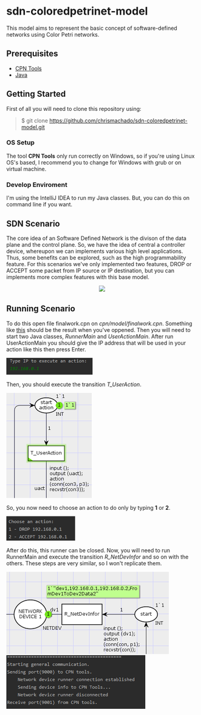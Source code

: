 # sdn-coloredpetrinet-model
This model aims to represent the basic concept of software-defined networks using Color Petri networks.

## Prerequisites
- [CPN Tools](http://cpntools.org/)
- [Java](https://www.java.com/pt_BR/)




## Getting Started
First of all you will need to clone this repository using:
> $ git clone https://github.com/chrismachado/sdn-coloredpetrinet-model.git

### OS Setup
The tool **CPN Tools** only run correctly on Windows, so if you're using Linux OS's based, I recommend you to change for Windows with grub 
or on virtual machine.

### Develop Enviroment
I'm using the IntelliJ IDEA to run my Java classes. But, you can do this on command line if you want.

## SDN Scenario 
The core idea of an Software Defined Network is the divison of the data plane and the control plane. So, we have the idea of central a controller 
device, whereupon we can implements various high level applications. Thus, some benefits can be explored, such as the high programmability feature.
For this scenarios we've only implemented two features, DROP or ACCEPT some packet from IP source or IP destination, but you can implements more complex 
features with this base model.

<p align="center"><a href="http://fvcproductions.com"><img src="https://lh3.googleusercontent.com/9gCnaJyLml3dRY9emV4xzv_wsEHhxvXhSi9Tc9xcse08j8xErooEmDE_wmSe4Qnta_tOZGBopJDXl2I2tLN3bf4S5DFi6KMcGuaLFo-y"></a></p>


## Running Scenario
To do this open file finalwork.cpn on _cpn/model/finalwork.cpn_. Something like [this](https://drive.google.com/file/d/176YVVT89E80Ha6WBVOV9UTu6ioPYaNH0/view?usp=sharing) should be the result when you've oppened.
Then you will need to start two Java classes, *RunnerMain* and *UserActionMain*.
After run UserActionMain you should give the IP address that will be used in your action like this then press Enter.

![iptype](images/iptypeaction.png)

Then, you should execute the transition *T_UserAction*.

![useract](images/tuserac.png)

So, you now need to choose an action to do only by typing **1** or **2**.

![tyact](images/typact.png)

After do this, this runner can be closed. Now, you will need to run RunnerMain and execute the transition *R_NetDevInfor*
 and so on with the others. These steps are very similar, so I won't replicate them.
 
![netdev](images/netdevinfor.png) ![console](images/consolerunner.png)

